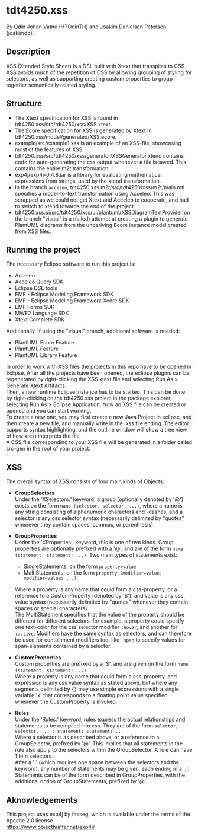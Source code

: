 # tdt4250.xss

By Odin Johan Vatne (HTOdinTH) and Joakim Danielsen Petersen (joakimdp).

## Description

XSS (Xtended Style Sheet) is a DSL built with Xtext that transpiles to CSS. XSS avoids much of the repetition of CSS by allowing grouping of styling for selectors, as well as supporting creating custom properties to group together semantically related styling.

## Structure

 * The Xtext specification for XSS is found in tdt4250.xss/src/tdt4250/xss/XSS.xtext.
 * The Ecore specification for XSS is generated by Xtext in tdt4250.xss/model/generated/XSS.ecore.
 * example/src/example1.xss is an example of an XSS-file, showcasing most of the features of XSS.
 * tdt4250.xss/src/tdt4250/xss/generator/XSSGenerator.xtend contains code for auto-generating the css output whenever a file is saved.
 This contains the entire m2t transformation.
 * exp4j/exp4j-0.4.8.jar is a library for evaluating mathematical expressions from strings, used by the xtend transformation.
 * In the branch `acceleo`, tdt4250.xss.m2t/src/tdt4250/xss/m2t/main.mtl specifies a model-to-text transformation using Acceleo.
 This was scrapped as we could not get Xtext and Acceleo to cooperate, and had to switch to xtend towards the end of the project.
 * tdt4250.xss.ui/src/tdt4250/xss/ui/plantuml/XSSDiagramTextProvider on the branch "visual" is a (failed) attempt at creating a plugin to generate PlantUML diagrams from the underlying Ecore instance model created from XSS files.

## Running the project

The necessary Eclipse software to run this project is:
 * Acceleo
 * Acceleo Query SDK
 * Eclipse DSL tools
 * EMF - Eclipse Modeling Framework SDK
 * EMF - Eclipse Modeling Framework Xcore SDK
 * EMF Forms SDK
 * MWE2 Language SDK
 * Xtext Complete SDK

Additionally, if using the "visual" branch, additional software is needed:
 * PlantUML Ecore Feature
 * PlantUML Feature
 * PlantUML Library Feature

In order to work with XSS files the projects in this repo have to be opened in Eclipse. After all the projects have been opened, the eclipse plugins can be regenerated by right-clicking the XSS.xtext file and selecting Run As > Generate Xtext Artifacts.  
Then, a new runtime Eclipse instance has to be started. This can be done by right-clicking on the tdt4250.xss project in the package explorer, selecting Run As > Eclipse Application. Now an XSS file can be created or opened and you can start working.  
To create a new one, you may first create a new Java Project in eclipse, and then create a new file, and manually write in the .xss file ending. The editor supports syntax highlighting, and the outline window will show a tree view of how xtext interprets the file.  
A CSS file corresponding to your XSS file will be generated in a folder called src-gen in the root of your project.

## XSS

The overall syntax of XSS consists of four main kinds of Objects:
 *  **GroupSelectors**  
Under the 'XSelectors:' keyword, a group (optionally denoted by '@') exists on the form `name (selector, selector, ...)`, where a name is any string consisting of alphanumeric characters and -dashes, and a selector is any css selector syntax (necessarily delimited by "quotes" whenever they contain spaces, commas, or parenthesis).
 * **GroupProperties**  
Under the 'XProperties:' keyword, this is one of two kinds. Group properties are optionally prefixed with a '@', and are of the form `name (statement; statement; ...)`.
Two main types of statements exist:  
   * SingleStatements, on the form `property=value`
   * MultiStatements, on the form `property (modifier=value; modifier=value; ...)`  
   
   Where a property is any name that could form a css-property, or a reference to a CustomProperty (denoted by '$'), and value is any css value syntax (necessarily delimited by "quotes" whenever they contain spaces or special characters).  
The MultiStatement specifies that the value of the property should be different for different selectors, for example, a property could specify one text-color for the css selector modifier `:hover`, and another for `:active`. Modifiers have the same syntax as selectors, and can therefore be used for containment modifiers too, like ` span` to specify values for span-elements contained by a selector.  
 * **CustomProperties**  
Custom properties are prefixed by a '$', and are given on the form `name (statement; statement; ...)`.  
Where a property is any name that could form a css-property, and expression is any css value syntax as stated above, but where any segments delimited by `{}` may use simple expressions with a single variable 'x' that corresponds to a floating point value specified whenever the CustomProperty is invoked.  
 * **Rules**  
Under the 'Rules:' keyword, rules express the actual relationships and statements to be compiled into css. They are of the form `selector, selector, ... : statement; statement; ...`  
Where a selector is as described above, or a reference to a GroupSelector, prefixed by '@'. This implies that all statements in the rule also apply to the selectors within the GroupSelector. A rule can have 1 to n selectors.  
After a ':' (which requires one space between the selectors and the keyword), any number of statements may be given, each ending in a ';'.  
Statements can be of the form described in GroupProperties, with the additional option of GroupStatements, prefixed by '@'.


## Aknowledgements

This project uses exp4j by fasseg, which is available under the terms of the Apache 2.0 license.  
https://www.objecthunter.net/exp4j/
